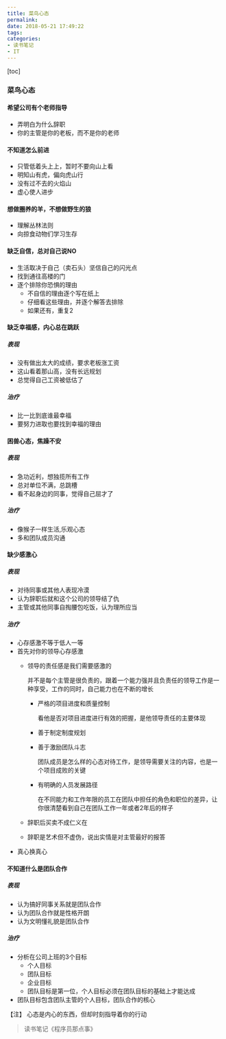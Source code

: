 ```yaml
---
title: 菜鸟心态
permalink:
date: 2018-05-21 17:49:22
tags:
categories:
- 读书笔记
- IT
---
```

[toc]
<!--more-->
### 菜鸟心态
#### 希望公司有个老师指导
- 弄明白为什么辞职
- 你的主管是你的老板，而不是你的老师
#### 不知道怎么前进
- 只管低着头上上，暂时不要向山上看
- 明知山有虎，偏向虎山行
- 没有过不去的火焰山
- 虚心使人进步

#### 想做圈养的羊，不想做野生的狼
- 理解丛林法则
- 向掠食动物们学习生存

#### 缺乏自信，总对自己说NO
- 生活取决于自己（卖石头）坚信自己的闪光点
- 找到通往高楼的门
- 逐个排除你恐惧的理由
  - 不自信的理由逐个写在纸上
  - 仔细看这些理由，并逐个解答去排除
  - 如果还有，重复2

#### 缺乏幸福感，内心总在跳跃
##### 表现
 - 没有做出太大的成绩，要求老板涨工资
 - 这山看着那山高，没有长远规划
 - 总觉得自己工资被低估了
##### 治疗
 - 比一比到底谁最幸福
 - 要努力进取也要找到幸福的理由

 #### 困兽心态，焦躁不安
 ##### 表现
 - 急功近利，想独揽所有工作
 - 总对单位不满，总跳槽
 - 看不起身边的同事，觉得自己屈才了
 ##### 治疗
 - 像猴子一样生活,乐观心态
 - 多和团队成员沟通
#### 缺少感激心
##### 表现
- 对待同事或其他人表现冷漠
- 认为辞职后就和这个公司的领导结了仇
- 主管或其他同事自掏腰包吃饭，认为理所应当
##### 治疗
- 心存感激不等于低人一等
- 首先对你的领导心存感激
  - 领导的责任感是我们需要感激的

      并不是每个主管是很负责的，跟着一个能力强并且负责任的领导工作是一种享受，工作的同时，自己能力也在不断的增长
    - 严格的项目进度和质量控制

       看他是否对项目进度进行有效的把握，是他领导责任的主要体现
    - 善于制定制度规划
    - 善于激励团队斗志

       团队成员是怎么样的心态对待工作，是领导需要关注的内容，也是一个项目成败的关键
    - 有明确的人员发展路径

       在不同能力和工作年限的员工在团队中担任的角色和职位的差异，让你很清楚看到自己在团队工作一年或者2年后的样子
  - 辞职后买卖不成仁义在
  - 辞职是艺术但不虚伪，说出实情是对主管最好的报答
 - 真心换真心
 #### 不知道什么是团队合作
 ##### 表现
 - 认为搞好同事关系就是团队合作
 - 认为团队合作就是性格开朗
 - 认为文明懂礼貌是团队合作
 ##### 治疗
 - 分析在公司上班的3个目标
   - 个人目标
   - 团队目标
   - 企业目标
   - 团队目标是第一位，个人目标必须在团队目标的基础上才能达成
 - 团队目标包含团队主管的个人目标，团队合作的核心

【注】 心态是内心的东西，但却时刻指导着你的行动
> 读书笔记《程序员那点事》

